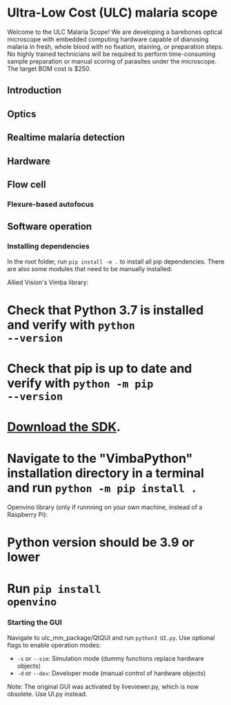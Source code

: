 # Ultra-Low Cost (ULC) malaria scope

Welcome to the ULC Malaria Scope! We are developing a barebones optical microscope with embedded computing hardware capable of dianosing malaria in fresh, whole blood with no fixation, staining, or preparation steps. No highly trained technicians will be required to perform time-consuming sample preparation or manual scoring of parasites under the microscope. The target BOM cost is $250.

## Introduction

## Optics

## Realtime malaria detection

## Hardware

## Flow cell

### Flexure-based autofocus

## Software operation

### Installing dependencies
In the root folder, run <code>pip install -e .</code> to install all pip dependencies. There are also some modules that need to be manually installed:

Allied Vision's Vimba library:
# Check that Python 3.7 is installed and verify with <code>python --version</code>
# Check that pip is up to date and verify with <code>python -m pip --version</code>
# [Download the SDK](https://www.alliedvision.com/en/products/vimba-sdk/#c1497).
# Navigate to the "VimbaPython" installation directory in a terminal and run <code>python -m pip install .</code>

Openvino library (only if runnning on your own machine, instead of a Raspberry Pi):
# Python version should be 3.9 or lower
# Run <code>pip install openvino</code>

### Starting the GUI
Navigate to ulc_mm_package/QtQUI and run <code>python3 UI.py</code>. Use optional flags to enable operation modes:
* <code>-s</code> or <code>--sim</code>: Simulation mode (dummy functions replace hardware objects)
* <code>-d</code> or <code>--dev</code>: Developer mode (manual control of hardware objects)

Note: The original GUI was activated by liveviewer.py, which is now obsolete. Use UI.py instead.
